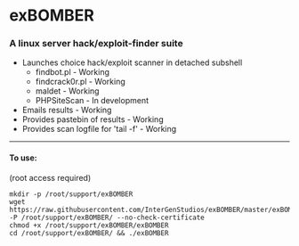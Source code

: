 # exBOMBER
### A linux server hack/exploit-finder suite

- Launches choice hack/exploit scanner in detached subshell
    - findbot.pl        - Working
    - findcrack0r.pl    - Working
    - maldet            - Working
    - PHPSiteScan       - In development
- Emails results                      - Working
- Provides pastebin of results        - Working
- Provides scan logfile for 'tail -f' - Working

---

#### To use:

(root access required)

```
mkdir -p /root/support/exBOMBER
wget https://raw.githubusercontent.com/InterGenStudios/exBOMBER/master/exBOMBER -P /root/support/exBOMBER/ --no-check-certificate
chmod +x /root/support/exBOMBER/exBOMBER
cd /root/support/exBOMBER/ && ./exBOMBER
```

